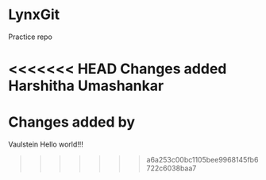 # LynxGit
Practice repo

<<<<<<< HEAD
Changes added
Harshitha Umashankar
=======
# Changes added by

Vaulstein
Hello world!!!
>>>>>>> a6a253c00bc1105bee9968145fb6722c6038baa7
